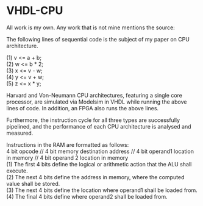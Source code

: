 # VHDL-CPU
All work is my own. Any work that is not mine mentions the source:  
  
The following lines of sequential code is the subject of my paper on CPU architecture.  

(1) v <= a + b;  
(2) w <= b * 2;    
(3) x <= v - w;  
(4) y <= v + w;  
(5) z <= x * y;  
  
Harvard and Von-Neumann CPU architectures, featuring a single core processor, are simulated via Modelsim in VHDL while running the above lines of code. In addition, an FPGA also runs the above lines.  
  
Furthermore, the instruction cycle for all three types are successfully pipelined, and the performance of each CPU architecture is analysed and measured.  
  
Instructions in the RAM are formatted as follows:  
  4 bit opcode // 4 bit memory destination address  // 4 bit operand1 location in memory  // 4 bit operand 2 location in memory  
  (1) The first 4 bits define the logical or arithmetic action that the ALU shall execute.  
  (2) The next 4 bits define the address in memory, where the computed value shall be stored.  
  (3) The next 4 bits define the location where operand1 shall be loaded from.  
  (4) The final 4 bits define where operand2 shall be loaded from.  
   
